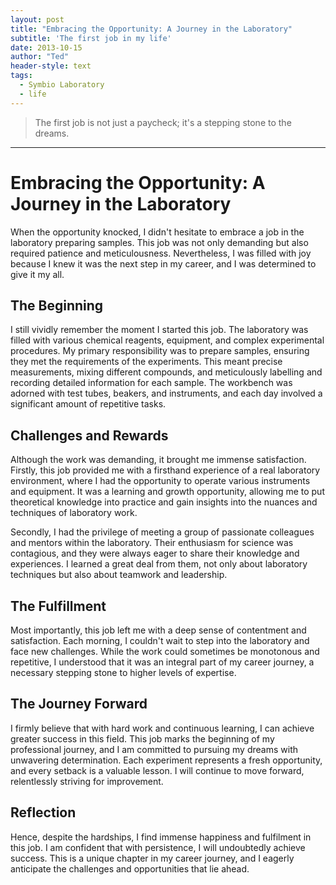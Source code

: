 ```yaml
---
layout: post
title: "Embracing the Opportunity: A Journey in the Laboratory"
subtitle: 'The first job in my life'
date: 2013-10-15
author: "Ted"
header-style: text
tags:
  - Symbio Laboratory
  - life
---
```


> The first job is not just a paycheck; it's a stepping stone to the dreams.

---

# Embracing the Opportunity: A Journey in the Laboratory

When the opportunity knocked, I didn't hesitate to embrace a job in the laboratory preparing samples. This job was not only demanding but also required patience and meticulousness. Nevertheless, I was filled with joy because I knew it was the next step in my career, and I was determined to give it my all.

## The Beginning

I still vividly remember the moment I started this job. The laboratory was filled with various chemical reagents, equipment, and complex experimental procedures. My primary responsibility was to prepare samples, ensuring they met the requirements of the experiments. This meant precise measurements, mixing different compounds, and meticulously labelling and recording detailed information for each sample. The workbench was adorned with test tubes, beakers, and instruments, and each day involved a significant amount of repetitive tasks.

## Challenges and Rewards

Although the work was demanding, it brought me immense satisfaction. Firstly, this job provided me with a firsthand experience of a real laboratory environment, where I had the opportunity to operate various instruments and equipment. It was a learning and growth opportunity, allowing me to put theoretical knowledge into practice and gain insights into the nuances and techniques of laboratory work.

Secondly, I had the privilege of meeting a group of passionate colleagues and mentors within the laboratory. Their enthusiasm for science was contagious, and they were always eager to share their knowledge and experiences. I learned a great deal from them, not only about laboratory techniques but also about teamwork and leadership.

## The Fulfillment

Most importantly, this job left me with a deep sense of contentment and satisfaction. Each morning, I couldn't wait to step into the laboratory and face new challenges. While the work could sometimes be monotonous and repetitive, I understood that it was an integral part of my career journey, a necessary stepping stone to higher levels of expertise.

## The Journey Forward

I firmly believe that with hard work and continuous learning, I can achieve greater success in this field. This job marks the beginning of my professional journey, and I am committed to pursuing my dreams with unwavering determination. Each experiment represents a fresh opportunity, and every setback is a valuable lesson. I will continue to move forward, relentlessly striving for improvement.

## Reflection

Hence, despite the hardships, I find immense happiness and fulfilment in this job. I am confident that with persistence, I will undoubtedly achieve success. This is a unique chapter in my career journey, and I eagerly anticipate the challenges and opportunities that lie ahead.
